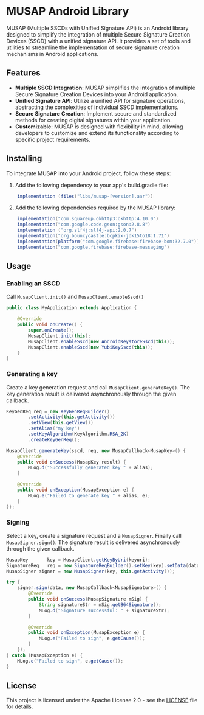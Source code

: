 # MUSAP Android Library

MUSAP (Multiple SSCDs with Unified Signature API) is an Android library designed to simplify the integration of multiple Secure Signature Creation Devices (SSCD) with a unified signature API. 
It provides a set of tools and utilities to streamline the implementation of secure signature creation mechanisms in Android applications.

## Features
* **Multiple SSCD Integration**: MUSAP simplifies the integration of multiple Secure Signature Creation Devices into your Android application.
* **Unified Signature API**: Utilize a unified API for signature operations, abstracting the complexities of individual SSCD implementations.
* **Secure Signature Creation**: Implement secure and standardized methods for creating digital signatures within your application.
* **Customizable**: MUSAP is designed with flexibility in mind, allowing developers to customize and extend its functionality according to specific project requirements.

## Installing

To integrate MUSAP into your Android project, follow these steps:

1. Add the following dependency to your app's build.gradle file:

```gradle
    implementation (files("libs/musap-[version].aar"))
```

2. Add the following dependencies required by the MUSAP library:
```gradle
    implementation("com.squareup.okhttp3:okhttp:4.10.0")
    implementation("com.google.code.gson:gson:2.8.8")
    implementation ("org.slf4j:slf4j-api:2.0.7")
    implementation("org.bouncycastle:bcpkix-jdk15to18:1.71")
    implementation(platform("com.google.firebase:firebase-bom:32.7.0"))
    implementation("com.google.firebase:firebase-messaging")
```

## Usage

### Enabling an SSCD

Call `MusapClient.init()` and `MusapClient.enableSscd()`

```java
public class MyApplication extends Application {

    @Override
    public void onCreate() {
        super.onCreate();
        MusapClient.init(this);
        MusapClient.enableSscd(new AndroidKeystoreSscd(this));
        MusapClient.enableSscd(new YubiKeySscd(this));
    }
}

```

### Generating a key

Create a key generation request and call `MusapClient.generateKey()`. The key generation result is delivered asynchronously through the given callback.

```java
KeyGenReq req = new KeyGenReqBuilder()
        .setActivity(this.getActivity())
        .setView(this.getView())
        .setAlias("my key")
        .setKeyAlgorithm(KeyAlgorithm.RSA_2K)
        .createKeyGenReq();

MusapClient.generateKey(sscd, req, new MusapCallback<MusapKey>() {
    @Override
    public void onSuccess(MusapKey result) {
        MLog.d("Successfully generated key " + alias);
    }

    @Override
    public void onException(MusapException e) {
        MLog.e("Failed to generate key " + alias, e);
    }
});

```

### Signing

Select a key, create a signature request and a `MusapSigner`. Finally call `MusapSigner.sign()`. The signature result is delivered asynchronously through the given callback.

```java
MusapKey       key = MusapClient.getKeyByUri(keyuri);
SignatureReq   req = new SignatureReqBuilder().setKey(key).setData(data).setActivity(this.getActivity()).createSignatureReq();
MusapSigner signer = new MusapSigner(key, this.getActivity());

try {
    signer.sign(data, new MusapCallback<MusapSignature>() {
        @Override
        public void onSuccess(MusapSignature mSig) {
            String signatureStr = mSig.getB64Signature();
            MLog.d("Signature successful: " + signatureStr);
        }

        @Override
        public void onException(MusapException e) {
            MLog.e("Failed to sign", e.getCause());
        }
    });
} catch (MusapException e) {
    MLog.e("Failed to sign", e.getCause());
}

```

## License

This project is licensed under the Apache License 2.0 - see the [LICENSE](LICENSE.md) file for details.


